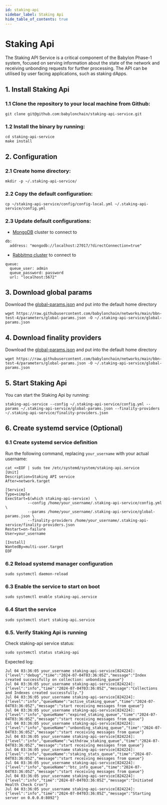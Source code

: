 ```yaml
---
id: staking-api
sidebar_label: Staking Api
hide_table_of_contents: true
---
```

# Staking Api
The Staking API Service is a critical component of the Babylon Phase-1 system, focused on serving information about the state of the network and receiving unbonding requests for further processing. The API can be utilised by user facing applications, such as staking dApps.

## 1. Install Staking Api

### 1.1 Clone the repository to your local machine from Github:

```
git clone git@github.com:babylonchain/staking-api-service.git
```

### 1.2 Install the binary by running:

```
cd staking-api-service
make install
```

## 2. Configuration

### 2.1 Create home directory:

```
mkdir -p ~/.staking-api-service/
```

### 2.2 Copy the default configuration:

```
cp ~/staking-api-service/config/config-local.yml ~/.staking-api-service/config.yml
```

### 2.3 Update default configurations:

- [MongoDB](../infra/mongodb.md) cluster to connect to

```
db:
  address: "mongodb://localhost:27017/?directConnection=true"
```

- [Rabbitmq cluster](../infra/rabbitmq.md) to connect to

```
queue:
  queue_user: admin
  queue_password: password
  url: "localhost:5672"
```

## 3. Download global params

Download the [global-params.json](../global-params.md) and put into the default home directory

```
wget https://raw.githubusercontent.com/babylonchain/networks/main/bbn-test-4/parameters/global-params.json -O ~/.staking-api-service/global-params.json
```

## 4. Download finality providers

Download the [global-params.json](../global-params.md) and put into the default home directory

```
wget https://raw.githubusercontent.com/babylonchain/networks/main/bbn-test-4/parameters/global-params.json -O ~/.staking-api-service/global-params.json
```

## 5. Start Staking Api
You can start the Staking Api by running:

```
staking-api-service --config ~/.staking-api-service/config.yml --params ~/.staking-api-service/global-params.json --finality-providers ~/.staking-api-service/finality-providers.json
```

## 6. Create systemd service (Optional)

### 6.1 Create systemd service definition
Run the following command, replacing `your_username` with your actual username:

```
cat <<EOF | sudo tee /etc/systemd/system/staking-api.service
[Unit]
Description=Staking API service
After=network.target

[Service]
Type=simple
ExecStart=$(which staking-api-service)  \
          --config /home/your_username/.staking-api-service/config.yml \
          --params /home/your_username/.staking-api-service/global-params.json \
          --finality-providers /home/your_username/.staking-api-service/finality-providers.json
Restart=on-failure
User=your_username

[Install]
WantedBy=multi-user.target
EOF
```

### 6.2 Reload systemd manager configuration

```
sudo systemctl daemon-reload
```

### 6.3 Enable the service to start on boot

```
sudo systemctl enable staking-api.service
```

### 6.4 Start the service

```
sudo systemctl start staking-api.service
```

### 6.5. Verify Staking Api is running

Check staking-api service status:

```
sudo systemctl status staking-api
```

Expected log:

```
Jul 04 03:36:05 your_username staking-api-service[824224]: {"level":"debug","time":"2024-07-04T03:36:05Z","message":"Index created successfully on collection: unbonding_queue"}
Jul 04 03:36:05 your_username staking-api-service[824224]: {"level":"info","time":"2024-07-04T03:36:05Z","message":"Collections and Indexes created successfully."}
Jul 04 03:36:05 your_username staking-api-service[824224]: {"level":"info","queueName":"active_staking_queue","time":"2024-07-04T03:36:05Z","message":"start receiving messages from queue"}
Jul 04 03:36:05 your_username staking-api-service[824224]: {"level":"info","queueName":"expired_staking_queue","time":"2024-07-04T03:36:05Z","message":"start receiving messages from queue"}
Jul 04 03:36:05 your_username staking-api-service[824224]: {"level":"info","queueName":"unbonding_staking_queue","time":"2024-07-04T03:36:05Z","message":"start receiving messages from queue"}
Jul 04 03:36:05 your_username staking-api-service[824224]: {"level":"info","queueName":"withdraw_staking_queue","time":"2024-07-04T03:36:05Z","message":"start receiving messages from queue"}
Jul 04 03:36:05 your_username staking-api-service[824224]: {"level":"info","queueName":"staking_stats_queue","time":"2024-07-04T03:36:05Z","message":"start receiving messages from queue"}
Jul 04 03:36:05 your_username staking-api-service[824224]: {"level":"info","queueName":"btc_info_queue","time":"2024-07-04T03:36:05Z","message":"start receiving messages from queue"}
Jul 04 03:36:05 your_username staking-api-service[824224]: {"level":"info","time":"2024-07-04T03:36:05Z","message":"Initiated Health Check Cron"}
Jul 04 03:36:05 your_username staking-api-service[824224]: {"level":"info","time":"2024-07-04T03:36:05Z","message":"Starting server on 0.0.0.0:8092"}
```